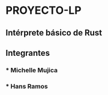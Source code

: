 # PROYECTO-LP

## Intérprete básico de Rust

## Integrantes 
### * Michelle Mujica 
### * Hans Ramos